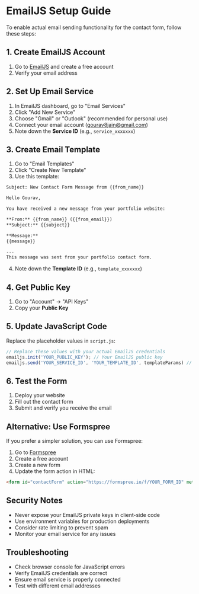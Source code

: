 # EmailJS Setup Guide

To enable actual email sending functionality for the contact form, follow these steps:

## 1. Create EmailJS Account

1. Go to [EmailJS](https://www.emailjs.com/) and create a free account
2. Verify your email address

## 2. Set Up Email Service

1. In EmailJS dashboard, go to "Email Services"
2. Click "Add New Service"
3. Choose "Gmail" or "Outlook" (recommended for personal use)
4. Connect your email account (gourav8jain@gmail.com)
5. Note down the **Service ID** (e.g., `service_xxxxxxx`)

## 3. Create Email Template

1. Go to "Email Templates"
2. Click "Create New Template"
3. Use this template:

```html
Subject: New Contact Form Message from {{from_name}}

Hello Gourav,

You have received a new message from your portfolio website:

**From:** {{from_name}} ({{from_email}})
**Subject:** {{subject}}

**Message:**
{{message}}

---
This message was sent from your portfolio contact form.
```

4. Note down the **Template ID** (e.g., `template_xxxxxxx`)

## 4. Get Public Key

1. Go to "Account" → "API Keys"
2. Copy your **Public Key**

## 5. Update JavaScript Code

Replace the placeholder values in `script.js`:

```javascript
// Replace these values with your actual EmailJS credentials
emailjs.init('YOUR_PUBLIC_KEY'); // Your EmailJS public key
emailjs.send('YOUR_SERVICE_ID', 'YOUR_TEMPLATE_ID', templateParams) // Your service and template IDs
```

## 6. Test the Form

1. Deploy your website
2. Fill out the contact form
3. Submit and verify you receive the email

## Alternative: Use Formspree

If you prefer a simpler solution, you can use Formspree:

1. Go to [Formspree](https://formspree.io/)
2. Create a free account
3. Create a new form
4. Update the form action in HTML:

```html
<form id="contactForm" action="https://formspree.io/f/YOUR_FORM_ID" method="POST">
```

## Security Notes

- Never expose your EmailJS private keys in client-side code
- Use environment variables for production deployments
- Consider rate limiting to prevent spam
- Monitor your email service for any issues

## Troubleshooting

- Check browser console for JavaScript errors
- Verify EmailJS credentials are correct
- Ensure email service is properly connected
- Test with different email addresses 